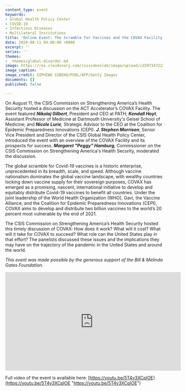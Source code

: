 ```yaml
---
content_type: event
keywords:
- Global Health Policy Center
- COVID-19
- Infectious Diseases
- Multilateral Institutions
title: 'Online Event: The Scramble for Vaccines and the COVAX Facility'
date: 2020-08-11 04:00:00 +0000
excerpt: ''
series: ''
themes:
- _themes/global-disorder.md
image: https://res.cloudinary.com/csisideaslab/image/upload/v1597347223/health-commission/GettyImages-1222402252_ylnnh5.jpg
image_caption: ''
image_credit: SIPHIWE SIBEKO/POOL/AFP/Getty Images
documents: []
published: false

---
```

On August 11, the CSIS Commission on Strengthening America’s Health Security hosted a discussion on the ACT Accelerator’s COVAX Facility. The event featured **_Nikolaj Gilbert_**, President and CEO at PATH; **_Kendall Hoyt_**, Assistant Professor of Medicine at Dartmouth University's Geisel School of Medicine; and **_Nicole Lurie_**_,_ Strategic Advisor to the CEO at the Coalition for Epidemic Preparedness Innovations (CEPI). **_J. Stephen Morrison_**, Senior Vice President and Director of the CSIS Global Health Policy Center, introduced the event with an overview of the COVAX Facility and its prospects for success. **_Margaret "Peggy" Hamburg_**_,_ Commissioner on the CSIS Commission on Strengthening America's Health Security, moderated the discussion.

The global scramble for Covid-19 vaccines is a historic enterprise, unprecedented in its breadth, scale, and speed. Although vaccine nationalism dominates the global vaccine landscape, with wealthy countries locking down vaccine supply for their sovereign purposes, COVAX has emerged as a promising, nascent, international initiative to develop and equitably distribute Covid-19 vaccines to benefit all countries. Under the joint leadership of the World Health Organization (WHO), Gavi, the Vaccine Alliance, and the Coalition for Epidemic Preparedness Innovations (CEPI), COVAX aims to develop and distribute two billion vaccines to the world’s 20 percent most vulnerable by the end of 2021.

The CSIS Commission on Strengthening America’s Health Security hosted this timely discussion of COVAX: How does it work? What will it cost? What will it take for COVAX to succeed? What role can the United States play in that effort? The panelists discussed these issues and the implications they may have on the trajectory of the pandemic in the United States and around the world.

_This event was made possible by the generous support of the Bill & Melinda Gates Foundation._

<div class="video-wrapper post-feature-video"><iframe width="560" height="315" src="https://www.youtube.com/embed/5T4v3XCplOE" frameborder="0" allow="accelerometer; autoplay; encrypted-media; gyroscope; picture-in-picture" allowfullscreen></iframe></div>

Full video of the event is available here: [https://youtu.be/5T4v3XCplOE](https://youtu.be/5T4v3XCplOE "https://youtu.be/5T4v3XCplOE")